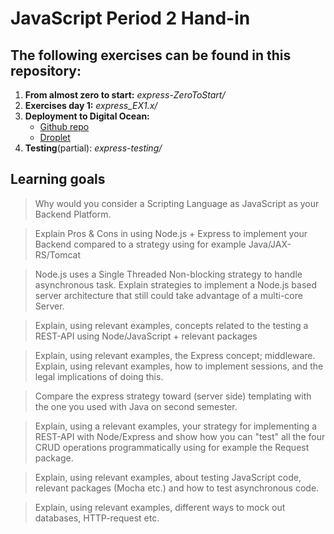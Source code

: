 # JavaScript Period 2 Hand-in

## The following exercises can be found in this repository:
1. __From almost zero to start:__ _express-ZeroToStart/_
2. __Exercises day 1:__ _express_EX1.x/_
3. __Deployment to Digital Ocean:__
	* [Github repo](https://github.com/edipetres/FirstAppOnDO)
	* [Droplet](http://139.59.128.94/)
4. __Testing__(partial): _express-testing/_


## Learning goals
> Why would you consider a Scripting Language as JavaScript as your Backend Platform.  

> Explain Pros & Cons in using Node.js + Express to implement your Backend compared to a strategy using for example Java/JAX-RS/Tomcat  

> Node.js uses a Single Threaded Non-blocking strategy to handle asynchronous task. Explain strategies to implement a Node.js based server architecture that still could take advantage of a multi-core Server.  

> Explain, using relevant examples, concepts related to the testing a REST-API using Node/JavaScript + relevant packages  

> Explain, using relevant examples, the Express concept; middleware.  
> Explain, using relevant examples, how to implement sessions, and the legal implications of doing this.  

> Compare the express strategy toward (server side) templating with the one you used with Java on second semester.  

> Explain, using a relevant examples, your strategy for implementing a REST-API with Node/Express and show how you can "test" all the four CRUD operations programmatically using for example the Request package.  

> Explain, using relevant examples, about testing JavaScript code, relevant packages (Mocha etc.) and how to test asynchronous code.  

> Explain, using relevant examples, different ways to mock out databases, HTTP-request etc.  
